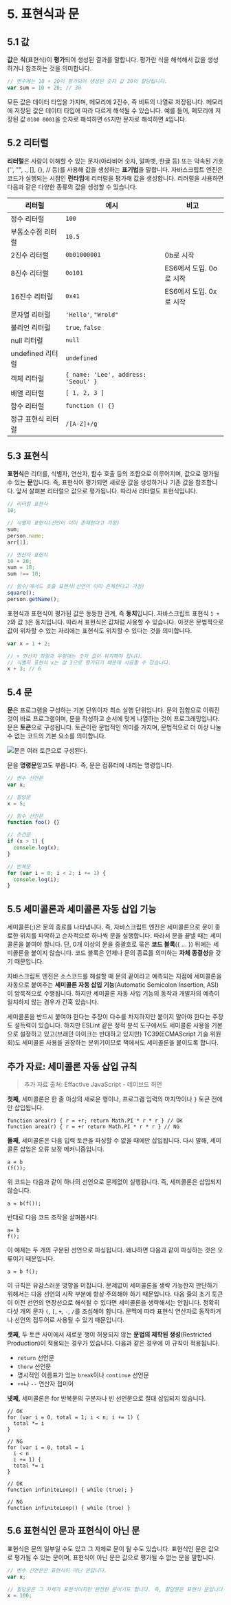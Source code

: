 # 5. 표현식과 문

## 5.1 값

**값**은 **식**(표현식)이 **평가**되어 생성된 결과를 말합니다. 평가란 식을 해석해서 값을 생성하거나 참조하는 것을 의미합니다.

```javascript
// 변수에는 10 + 20이 평가되어 생성된 숫자 값 30이 할당됩니다.
var sum = 10 + 20; // 30
```

모든 값은 데이터 타입을 가지며, 메모리에 2진수, 즉 비트의 나열로 저장됩니다. 메모리에 저장된 값은 데이터 타입에 따라 다르게 해석될 수 있습니다. 예를 들어, 메모리에 저장된 값 `0100 0001`을 숫자로 해석하면 `65`지만 문자로 해석하면 `A`입니다.

## 5.2 리터럴

**리터럴**은 사람이 이해할 수 있는 문자(아라비어 숫자, 알파벳, 한글 등) 또는 약속된 기호('', "", ., [], {}, // 등)를 사용해 값을 생성하는 **표기법**을 말합니다. 자바스크립트 엔진은 코드가 실행되는 시점인 **런타임**에 리터럴을 평가해 값을 생성합니다. 리러럴을 사용하면 다음과 같은 다양한 종류의 값을 생성할 수 있습니다.

| 리터럴             | 에시                                | 비고                    |
| ------------------ | ----------------------------------- | ----------------------- |
| 정수 리터럴        | `100`                               |                         |
| 부동소수점 리터럴  | `10.5`                              |                         |
| 2진수 리터럴       | `0b01000001`                        | 0b로 시작               |
| 8진수 리터럴       | `0o101`                             | ES6에서 도입. 0o로 시작 |
| 16진수 리터럴      | `0x41`                              | ES6에서 도입. 0x로 시작 |
| 문자열 리터럴      | `'Hello'`, `"Wrold"`                |                         |
| 불리언 리터럴      | `true`, `false`                     |                         |
| null 리터럴        | `null`                              |                         |
| undefined 리터럴   | `undefined`                         |                         |
| 객체 리터럴        | `{ name: 'Lee', address: 'Seoul' }` |                         |
| 배열 리터럴        | `[ 1, 2, 3 ]`                       |                         |
| 함수 리터럴        | `function () {}`                    |                         |
| 정규 표현식 리터럴 | `/[A-Z]+/g`                         |                         |

## 5.3 표현식

**표현식**은 리터를, 식별자, 연산자, 함수 호출 등의 조합으로 이루어지며, 값으로 평가될 수 있는 **문**입니다. 즉, 표현식이 평가되면 새로운 값을 생성하거나 기존 값을 참조합니다. 앞서 살펴본 리터럴으 값으로 평가됩니다. 따라서 리터럴도 표현식입니다.

```javascript
// 리터럴 표현식
10;

// 삭별자 표현식(선언이 이미 존재한다고 가정)
sum;
person.name;
arr[1];

// 연산자 표현식
10 + 20;
sum = 10;
sum !== 10;

// 함수/메서드 호출 표현식(선언이 이미 존재한다고 가정)
square();
person.getName();
```

표현식과 표현식이 평가된 값은 동등한 관계, 즉 **동치**입니다. 자바스크립트 표현식 `1 + 2`와 값 `3`은 동치입니다. 따라서 표현식은 값처럼 사용할 수 있습니다. 이것은 문법적으로 값이 위차할 수 있는 자리에는 표현식도 위치할 수 있다는 것을 의미합니다.

```javascript
var x = 1 + 2;

// + 연산자 좌항과 우항애는 숫자 값이 위치해야 합니다.
// 식별자 표현식 x는 값 3으로 평가되기 때문에 사용할 수 있습니다.
x + 3; // 6
```

## 5.4 문

**문**은 프로그램을 구성하는 기본 단위이자 최소 실행 단위입니다. 문의 집합으로 이뤄진 것이 바로 프로그램이며, 문을 작성하고 순서에 맞게 나열하는 것이 프로그래밍입니다. 문은 **토큰**으로 구성됩니다. 토큰이란 문법적인 의미를 가지며, 문법적으로 더 이상 나눌 수 없는 코드의 기본 요소를 의미합니다.

![문은 여러 토큰으로 구성된다.](../_images/javascript0502.png)

문을 **명령문**일고도 부릅니다. 즉, 문은 컴퓨터에 내리는 명령입니다.

```javascript
// 변수 선언문
var x;

// 할당문
x = 5;

// 함수 선언문
function foo() {}

// 조건문
if (x > 1) {
  console.log(x);
}

// 반복문
for (var i = 0; i < 2; i += 1) {
  console.log(i);
}
```

## 5.5 세미콜론과 세미콜론 자동 삽입 기능

세미콜론(;)은 문의 종료를 나타냅니다. 즉, 자바스크립트 엔진은 세미콜론으로 문이 종료한 위치를 파악하고 순차적으로 하나씩 문을 실행합니다. 따라서 문을 끝낼 때는 세미콜론을 붙여야 합니다. 단, 0개 이상의 문을 중괄호로 묶은 **코드 블록**({ ... }) 뒤에는 세미콜론을 붙이지 않습니다. 코드 블록은 언제나 문의 종료를 의미하는 **자체 종결성**을 갖기 때문입니다.

자바스크립트 엔진은 소스코드를 해설할 때 문의 끝이라고 예측되는 지점에 세미콜론을 자동으로 붙여주는 **세미콜론 자동 삽입 기능**(Automatic Semicolon Insertion, ASI)이 암묵적으로 수행됩니다. 하지만 세미콜론 자동 사입 기능의 동작과 개발자의 예측이 일치하지 않는 경우가 간혹 있습니다.

세미콜론을 반드시 붙여야 한다는 주장이 다수를 차지하지만 붙이지 말아야 한다는 주장도 설득력이 있습니다. 하지만 ESLint 같은 정적 분석 도구에서도 세미콜론 사용을 기본으로 설정하고 있고(브래던 아이크는 반대하고 있지만) TC39(ECMAScript 기술 위원회)도 세미콜론 사용을 권장하는 분위기이므로 책에서도 세미콜론을 붙이도록 합니다.

## 추가 자료: 세미콜론 자동 삽입 규칙

> 추가 자료 출처: Effactive JavaScript - 데이브드 허먼

**첫째,** 세미콜론은 한 줄 이상의 새로운 행이나, 프로그램 입력의 마지막이나 `}` 토큰 전에만 삽입됩니다.

```
function area(r) { r = +r; return Math.PI * r * r } // OK
function area(r) { r = +r return Math.PI * r * r } // NG
```

**둘째,** 세미콜론은 다음 입력 토큰을 파싱할 수 없을 때에만 삽입됩니다. 다시 말해, 세미콜론 삽입은 오류 보정 메커니즘입니다.

```
a = b
(f());
```

위 코드는 다음과 같이 하나의 선언으로 문제없이 실행됩니다. 즉, 세미콜론은 삽입되지 않습니다.

```
a = b(f());
```

반대로 다음 코드 조작을 살펴봅시다.

```
a= b
f();
```

이 예제는 두 개의 구분된 선언으로 파싱됩니다. 왜냐하면 다음과 같이 파싱하는 것은 오류이기 때문입니다.

```
a = b f();
```

이 규칙은 유감스러운 영향을 미칩니다. 문제없이 세미콜론을 생략 가능한지 판단하기 위해서는 다음 선언의 시작 부분에 항상 주의해야 하기 때문입니다. 다음 줄의 초기 토큰이 이전 선언의 연장선으로 해석될 수 있다면 세미콜론을 생략해서는 안됩니다. 정확히 다섯 개의 문자 `(`, `[`, `+`, `-`, `/`를 조심해야 합니다. 문맥에 따라 표현식 연산자로 동작하거나 선언의 접두어로 사용될 수 있기 때문입니다.

**셋째,** 두 토큰 사이에서 새로운 행이 허용되지 않는 **문법의 제학된 생성**(Restricted Production)이 적용되는 경우가 있습니다. 다음과 같은 경우에 이 규칙이 적용됩니다.

- `return` 선언문
- `thorw` 선언문
- 명시적인 이름표가 있는 `break`이나 `continue` 선언문
- `++`나 `--` 연산자 접미어

**넷째,** 세미콜론은 for 반복문의 구분자나 빈 선언문으로 절대 삽입되지 않습니다.

```
// OK
for (var i = 0, total = 1; i < n; i += 1) {
  total *= i
}

// NG
for (var i = 0, total = 1
  i < n
  i += 1) {
  total *= i
}

// OK
function infiniteLoop() { while (true); }

// NG
function infiniteLoop() { while (true) }
```

## 5.6 표현식인 문과 표현식이 아닌 문

표현식은 문의 일부일 수도 있고 그 자체로 문이 될 수도 있습니다. 표현식인 문은 값으로 평가될 수 있는 문이며, 표현식이 아닌 문은 값으로 평가될 수 없는 문을 말합니다.

```javascript
// 변수 선언문은 표현식이 아닌 문입니다.
var x;

// 할당문은 그 자체가 표현식이지만 완전한 문이기도 합니다. 즉, 할당문은 표현식 문입니다.
x = 100;
```

